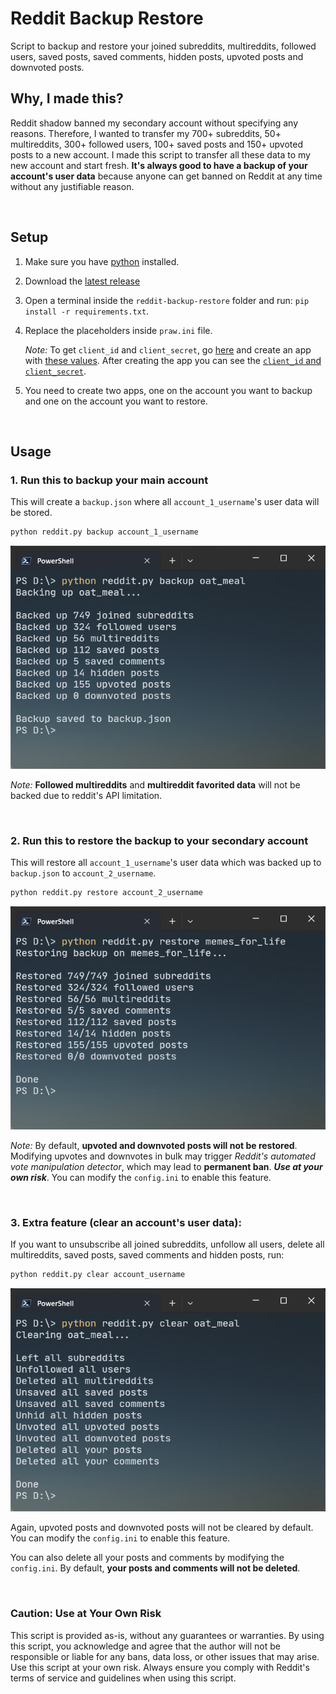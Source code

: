 # Reddit Backup Restore

Script to backup and restore your joined subreddits, multireddits, followed users, saved posts, saved comments, hidden posts, upvoted posts and downvoted posts.

## Why, I made this?

Reddit shadow banned my secondary account without specifying any reasons. Therefore, I wanted to transfer my 700+ subreddits, 50+ multireddits, 300+ followed users, 100+ saved posts and 150+ upvoted posts to a new account. I made this script to transfer all these data to my new account and start fresh. **It's always good to have a backup of your account's user data** because anyone can get banned on Reddit at any time without any justifiable reason.

</br>

## Setup

1. Make sure you have [python](https://www.python.org) installed.

2. Download the [latest release](https://github.com/Tetrax-10/reddit-backup-restore/releases/latest)

3. Open a terminal inside the `reddit-backup-restore` folder and run: `pip install -r requirements.txt`.

4. Replace the placeholders inside `praw.ini` file.

    _Note:_ To get `client_id` and `client_secret`, go [here](https://www.reddit.com/prefs/apps) and create an app with [these values](https://raw.githubusercontent.com/Tetrax-10/reddit-backup-restore/main/assets/app_data.png). After creating the app you can see the [`client_id` and `client_secret`](https://raw.githubusercontent.com/Tetrax-10/reddit-backup-restore/main/assets/form.png).

5. You need to create two apps, one on the account you want to backup and one on the account you want to restore.

</br>

## Usage

### 1. Run this to backup your main account

This will create a `backup.json` where all `account_1_username`'s user data will be stored.

```sh
python reddit.py backup account_1_username
```

![backup](https://raw.githubusercontent.com/Tetrax-10/reddit-backup-restore/main/assets/backup.png)

_Note:_ **Followed multireddits** and **multireddit favorited data** will not be backed due to reddit's API limitation.

</br>

### 2. **Run this to restore the backup to your secondary account**

This will restore all `account_1_username`'s user data which was backed up to `backup.json` to `account_2_username`.

```sh
python reddit.py restore account_2_username
```

![restore](https://raw.githubusercontent.com/Tetrax-10/reddit-backup-restore/main/assets/restore.png)

_Note:_ By default, **upvoted and downvoted posts will not be restored**. Modifying upvotes and downvotes in bulk may trigger _Reddit's automated vote manipulation detector_, which may lead to **permanent ban**. **_Use at your own risk_**. You can modify the `config.ini` to enable this feature.

</br>

### 3. Extra feature (clear an account's user data):

If you want to unsubscribe all joined subreddits, unfollow all users, delete all multireddits, saved posts, saved comments and hidden posts, run:

```sh
python reddit.py clear account_username
```

![clear](https://raw.githubusercontent.com/Tetrax-10/reddit-backup-restore/main/assets/clear.png)

Again, upvoted posts and downvoted posts will not be cleared by default. You can modify the `config.ini` to enable this feature.

You can also delete all your posts and comments by modifying the `config.ini`. By default, **your posts and comments will not be deleted**.

</br>

### Caution: Use at Your Own Risk

This script is provided as-is, without any guarantees or warranties. By using this script, you acknowledge and agree that the author will not be responsible or liable for any bans, data loss, or other issues that may arise. Use this script at your own risk. Always ensure you comply with Reddit's terms of service and guidelines when using this script.
